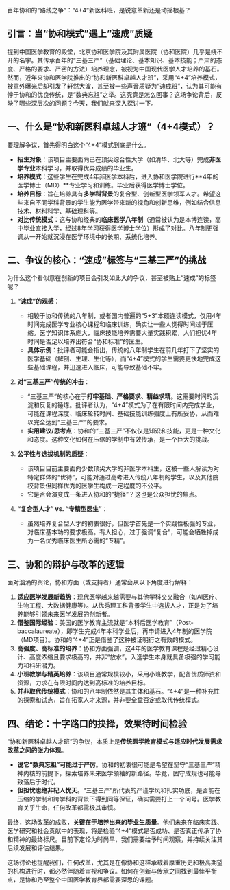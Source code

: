 百年协和的“路线之争”：“4+4”新医科班，是锐意革新还是动摇根基？

## 引言：当“协和模式”遇上“速成”质疑

提到中国医学教育的殿堂，北京协和医学院及其附属医院（协和医院）几乎是绕不开的名字。其传承百年的“三基三严”（基础理论、基本知识、基本技能；严肃的态度、严格的要求、严密的方法）培养理念，被视为中国现代医学人才培养的基石。然而，近年来协和医学院推出的“协和新医科卓越人才班”，采用“4+4”培养模式，被意外曝光后却引发了轩然大波，甚至被一些声音质疑为“速成班”，认为其可能有悖于协和的优良传统，是“数典忘祖”之举。这究竟是怎么回事？这场争论背后，反映了哪些深层次的问题？今天，我们就来深入探讨一下。

## 一、什么是“协和新医科卓越人才班”（4+4模式）？

要理解争议，首先得明白这个“4+4”模式到底是什么。

*   **招生对象**：该项目主要面向已在顶尖综合性大学（如清华、北大等）完成**非医学专业**本科学习，并取得优异成绩的毕业生。
*   **培养模式**：这些学生在完成4年非医学本科后，进入协和医学院进行**4年的医学博士（MD）**专业学习和训练。毕业后获得医学博士学位。
*   **培养目标**：旨在培养具有**多学科背景**的复合型、创新型医学领军人才。希望这些来自不同学科背景的学生能为医学带来新的视角和创新思维，例如结合信息技术、材料科学、基础理科等。
*   **对比传统模式**：这与协和经典的**临床医学八年制**（通常被认为是本博连读，高中毕业直接入学，经过8年学习获得医学博士学位）形成了对比。八年制更强调从一开始就沉浸在医学环境中的长期、系统化培养。

## 二、争议的核心：“速成”标签与“三基三严”的挑战

为什么这个看似意在创新的项目会引发如此大的争议，甚至被贴上“速成”的标签呢？

1.  **“速成”的观感**：
    *   相较于协和传统的八年制，或者国内普遍的“5+3”本硕连读模式，仅用4年时间完成医学专业核心课程和临床训练，确实让一些人觉得时间过于压缩。医学知识体系庞大，临床技能培养需要大量实践积累，人们担忧4年时间是否足以培养出符合“协和标准”的医生。
    *   **具体示例**：批评者可能会指出，传统的八年制学生在前几年打下了坚实的医学基础（解剖、生理、生化等），而“4+4”模式的学生需要更快地完成这些基础课程，并迅速进入临床，可能导致基础不牢。

2.  **对“三基三严”传统的冲击**：
    *   “三基三严”的核心在于**打牢基础、严格要求、精益求精**。这需要时间的沉淀和反复的锤炼。批评者认为，“4+4”模式为了在有限时间内完成学业，可能在课程深度、临床轮转时间、基础技能训练强度上有所妥协，从而难以完全达到“三基三严”的要求。
    *   **实用建议/思考点**：协和的“三基三严”不仅仅是知识和技能，更是一种文化和态度。这种文化如何在压缩的学制中有效传承，是一个巨大的挑战。

3.  **公平性与选拔机制的质疑**：
    *   该项目目前主要面向少数顶尖大学的非医学本科生，这被一些人解读为对特定群体的“优待”，可能对通过高考进入传统八年制的学生，以及其他院校背景但同样优秀的医学生构成一定程度的不公平。
    *   它是否会演变成一条进入协和的“捷径”？这也是公众担忧的焦点。

4.  **“复合型人才” vs. “专精型医生”**：
    *   虽然培养复合型人才的初衷很好，但医学首先是一个实践性极强的专业，对临床基本功的要求极高。有人担心，过于强调“复合”，可能会牺牲掉成为一名优秀临床医生所必需的“专精”。

## 三、协和的辩护与改革的逻辑

面对汹涌的舆论，协和方面（或支持者）通常会从以下角度进行解释：

1.  **适应医学发展新趋势**：现代医学越来越需要与其他学科交叉融合（如AI医疗、生物工程、大数据健康等）。从优秀理工科背景学生中选拔人才，正是为了培养能够引领未来医学发展的创新者。
2.  **借鉴国际经验**：美国的医学教育主流就是“本科后医学教育”（Post-baccalaureate），即学生完成4年本科学业后，再申请进入4年制的医学院（MD项目）。协和的“4+4”正是借鉴了这种被证明行之有效的模式。
3.  **高强度、高标准的培养**：协和方面强调，这4年的医学教育课程是经过精心设计、高度浓缩且要求极高的，并非“放水”。入选学生本身就具备极强的学习能力和科研潜力。
4.  **小班教学与精英培养**：该项目通常规模较小，采用小班教学，配备优质师资和资源，力求在有限时间内达到高标准的培养目标。
5.  **并非取代传统模式**：协和的八年制依然是其主体和基石。“4+4”是一种补充性的探索和试点，旨在拓宽人才来源，并非要全盘否定或取代传统模式。

## 四、结论：十字路口的抉择，效果待时间检验

“协和新医科卓越人才班”的争议，本质上是**传统医学教育模式与适应时代发展需求改革之间的张力体现**。

*   **说它“数典忘祖”可能过于严厉**。协和的初衷很可能是希望在坚守“三基三严”精神内核的前提下，探索培养未来医学领袖的新路径。毕竟，固守成规也可能导致落后于时代。
*   **但担忧也绝非杞人忧天**。“三基三严”所代表的严谨学风和扎实功底，是否能在压缩的学制和跨学科的背景下得到同等保证，确实需要打上一个问号。医学教育关乎生命，任何改革都需极其审慎。

最终，这场改革的成败，**关键在于培养出来的毕业生质量**。他们未来在临床实践、医学研究和社会贡献中的表现，将是检验“4+4”模式是否成功、是否真正传承了协和精神的最终标尺。目前下定论为时尚早，我们需要给予时间观察，并持续关注其后续发展和评估结果。

这场讨论也提醒我们，任何改革，尤其是在像协和这样承载着厚重历史和极高期望的机构进行时，都必然伴随着审视和争议。如何在创新与传承之间找到最佳平衡点，是协和乃至整个中国医学教育界都需要深思的课题。